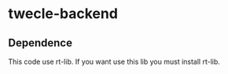 # twecle-backend

## Dependence

This code use rt-lib. If you want use this lib you must install rt-lib.
